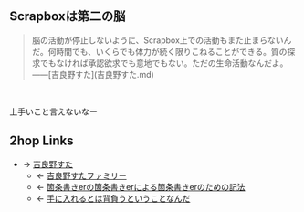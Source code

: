 ## Scrapboxは第二の脳
<blockquote>脳の活動が停止しないように、Scrapbox上での活動もまた止まらないんだ。何時間でも、いくらでも体力が続く限りこねることができる。質の探求でもなければ承認欲求でも意地でもない。ただの生命活動なんだよ。 ――[吉良野すた](吉良野すた.md)</blockquote>

<br>

上手いこと言えないなー
## 2hop Links
- → [吉良野すた](吉良野すた.md)
    - ← [吉良野すたファミリー](吉良野すたファミリー.md)
    - ← [箇条書きerの箇条書きerによる箇条書きerのための記法](箇条書きerの箇条書きerによる箇条書きerのための記法.md)
    - ← [手に入れるとは背負うということなんだ](手に入れるとは背負うということなんだ.md)
